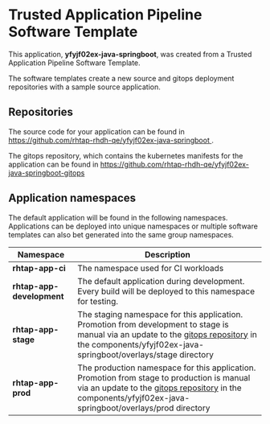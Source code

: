 # Trusted Application Pipeline Software Template

This application, **yfyjf02ex-java-springboot**, was created from a Trusted Application Pipeline Software Template.

The software templates create a new source and gitops deployment repositories with a sample source application. 

## Repositories

The source code for your application can be found in [https://github.com/rhtap-rhdh-qe/yfyjf02ex-java-springboot ](https://github.com/rhtap-rhdh-qe/yfyjf02ex-java-springboot ).
 
The gitops repository, which contains the kubernetes manifests for the application can be found in 
[https://github.com/rhtap-rhdh-qe/yfyjf02ex-java-springboot-gitops ](https://github.com/rhtap-rhdh-qe/yfyjf02ex-java-springboot-gitops ) 

## Application namespaces 

The default application will be found in the following namespaces. Applications can be deployed into unique namespaces or multiple software templates can also bet generated into the same group namespaces.  

|  Namespace   |  Description   |  
| -------- | -------- |
| **rhtap-app-ci** | The namespace used for CI workloads |
| **rhtap-app-development** | The default application during development. Every build will be deployed to this namespace for testing. |
| **rhtap-app-stage** | The staging namespace for this application. Promotion from development to stage is manual via an update to the [gitops repository](https://github.com/rhtap-rhdh-qe/yfyjf02ex-java-springboot-gitops ) in the components/yfyjf02ex-java-springboot/overlays/stage directory |
| **rhtap-app-prod** | The production namespace for this application. Promotion from stage to production is manual via an update to the [gitops repository](https://github.com/rhtap-rhdh-qe/yfyjf02ex-java-springboot-gitops ) in the components/yfyjf02ex-java-springboot/overlays/prod directory |